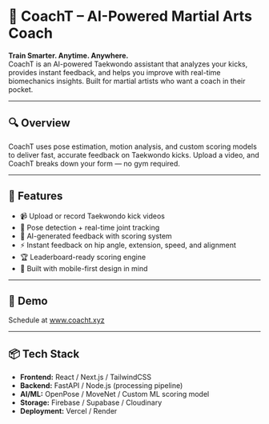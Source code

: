 # 🥋 CoachT – AI-Powered Martial Arts Coach

**Train Smarter. Anytime. Anywhere.**  
CoachT is an AI-powered Taekwondo assistant that analyzes your kicks, provides instant feedback, and helps you improve with real-time biomechanics insights. Built for martial artists who want a coach in their pocket.

---

## 🔍 Overview

CoachT uses pose estimation, motion analysis, and custom scoring models to deliver fast, accurate feedback on Taekwondo kicks. Upload a video, and CoachT breaks down your form — no gym required.

---

## 🎯 Features

- 📹 Upload or record Taekwondo kick videos  
- 🤖 Pose detection + real-time joint tracking  
- 🧠 AI-generated feedback with scoring system  
- ⚡ Instant feedback on hip angle, extension, speed, and alignment  
- 🏆 Leaderboard-ready scoring engine  
- 📱 Built with mobile-first design in mind  

---

## 🚀 Demo

Schedule at www.coacht.xyz

---

## 📦 Tech Stack

- **Frontend:** React / Next.js / TailwindCSS  
- **Backend:** FastAPI / Node.js (processing pipeline)  
- **AI/ML:** OpenPose / MoveNet / Custom ML scoring model  
- **Storage:** Firebase / Supabase / Cloudinary  
- **Deployment:** Vercel / Render


